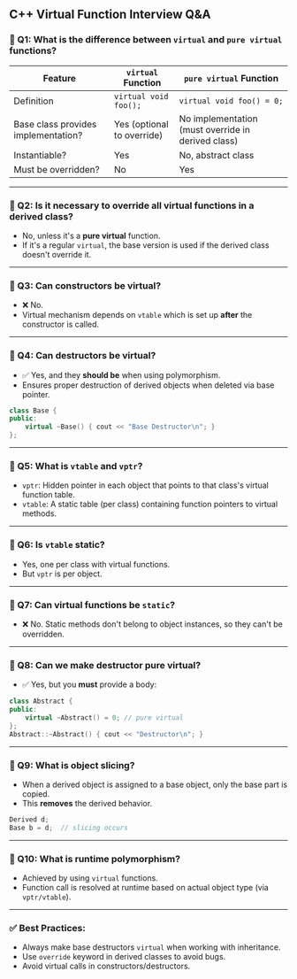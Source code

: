 ## C++ Virtual Function Interview Q\&A

### 🔹 Q1: What is the difference between `virtual` and `pure virtual` functions?

| Feature                             | `virtual` Function         | `pure virtual` Function                            |
| ----------------------------------- | -------------------------- | -------------------------------------------------- |
| Definition                          | `virtual void foo();`      | `virtual void foo() = 0;`                          |
| Base class provides implementation? | Yes (optional to override) | No implementation (must override in derived class) |
| Instantiable?                       | Yes                        | No, abstract class                                 |
| Must be overridden?                 | No                         | Yes                                                |

---

### 🔹 Q2: Is it necessary to override all virtual functions in a derived class?

* No, unless it's a **pure virtual** function.
* If it's a regular `virtual`, the base version is used if the derived class doesn't override it.

---

### 🔹 Q3: Can constructors be virtual?

* ❌ No.
* Virtual mechanism depends on `vtable` which is set up **after** the constructor is called.

---

### 🔹 Q4: Can destructors be virtual?

* ✅ Yes, and they **should be** when using polymorphism.
* Ensures proper destruction of derived objects when deleted via base pointer.

```cpp
class Base {
public:
    virtual ~Base() { cout << "Base Destructor\n"; }
};
```

---

### 🔹 Q5: What is `vtable` and `vptr`?

* `vptr`: Hidden pointer in each object that points to that class's virtual function table.
* `vtable`: A static table (per class) containing function pointers to virtual methods.

---

### 🔹 Q6: Is `vtable` static?

* Yes, one per class with virtual functions.
* But `vptr` is per object.

---

### 🔹 Q7: Can virtual functions be `static`?

* ❌ No. Static methods don't belong to object instances, so they can't be overridden.

---

### 🔹 Q8: Can we make destructor pure virtual?

* ✅ Yes, but you **must** provide a body:

```cpp
class Abstract {
public:
    virtual ~Abstract() = 0; // pure virtual
};
Abstract::~Abstract() { cout << "Destructor\n"; }
```

---

### 🔹 Q9: What is object slicing?

* When a derived object is assigned to a base object, only the base part is copied.
* This **removes** the derived behavior.

```cpp
Derived d;
Base b = d;  // slicing occurs
```

---

### 🔹 Q10: What is runtime polymorphism?

* Achieved by using `virtual` functions.
* Function call is resolved at runtime based on actual object type (via `vptr/vtable`).

---

### ✅ Best Practices:

* Always make base destructors `virtual` when working with inheritance.
* Use `override` keyword in derived classes to avoid bugs.
* Avoid virtual calls in constructors/destructors.

